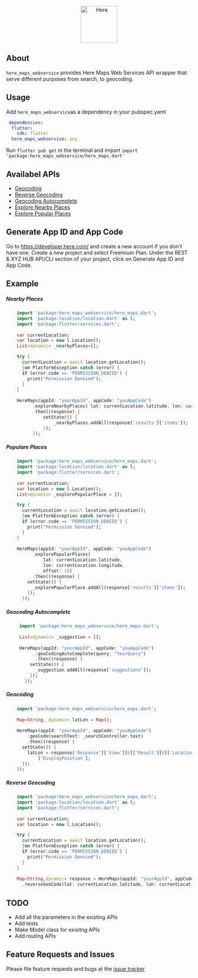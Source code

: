 <p align="center">
  <a href="https://developer.here.com/">
    <img alt="Here" src="https://upload.wikimedia.org/wikipedia/commons/thumb/c/c7/HERE_logo.svg/1200px-HERE_logo.svg.png" width="100" />
  </a>
</p>

## About 

`here_maps_webservice` provides Here Maps Web Services API wrapper that serve different purposes from search, to geocoding.

## Usage

Add `here_maps_webservice`as a dependency in your pubspec.yaml
```YAML
 dependencies:
  flutter:
    sdk: flutter
  here_maps_webservice: any
```
Run `flutter pub get` in the terminal and import `import 'package:here_maps_webservice/here_maps.dart'`

## Availabel APIs
- [Geocoding](https://developer.here.com/documentation/geocoder/dev_guide/topics/quick-start-geocode.html)
- [Reverse Geocoding](https://developer.here.com/documentation/geocoder/dev_guide/topics/resource-reverse-geocode.html)
- [Geocoding Autocomplete](https://developer.here.com/documentation/geocoder-autocomplete/dev_guide/topics/quick-start-get-suggestions.html)
- [Explore Nearby Places](https://developer.here.com/documentation/examples/rest/places/explore-nearby-places)
- [Explore Popular Places](https://developer.here.com/documentation/examples/rest/places/explore-popular-places)


## Generate App ID and App Code
Go to https://developer.here.com/ and create a new account if you don't have one. Create a new project and select Freemium Plan.
Under the REST & XYZ HUB API/CLI section of your project, click on Generate App ID and App Code.

## Example

##### Nearby Places
```DART
    import 'package:here_maps_webservice/here_maps.dart';
    import 'package:location/location.dart' as l; 
    import 'package:flutter/services.dart';
    
    var currentLocation;
    var location = new l.Location();
    List<dynamic> _nearbyPlaces=[]; 

    try {
      currentLocation = await location.getLocation();
      }on PlatformException catch (error) {
      if (error.code == 'PERMISSION_DENIED') {
        print("Permission Dennied");
      }
    }
    
    HereMaps(appId: "yourAppId", appCode: "youAppCode")
          .exploreNearbyPlaces( lat: currentLocation.latitude, lon: currentLocation.longitude,offset: 10)
          .then((response) {
              setState(() {
                  _nearbyPlaces.addAll(response['results']['items']);
              });
          });

```

##### Populare Places
```DART
    import 'package:here_maps_webservice/here_maps.dart';
    import 'package:location/location.dart' as l; 
    import 'package:flutter/services.dart';
    
    var currentLocation;
    var location = new l.Location();
    List<dynamic> _explorePopularPlace = []; 

    try {
      currentLocation = await location.getLocation();
      }on PlatformException catch (error) {
      if (error.code == 'PERMISSION_DENIED') {
        print("Permission Dennied");
      }
    }
    
    HereMaps(appId: "yourAppId", appCode: "youAppCode")
          .explorePopularPlaces(
              lat: currentLocation.latitude,
              lon: currentLocation.longitude,
              offset: 10)
          .then((response) {
        setState(() {
          _explorePopularPlace.addAll(response['results']['items']);
        });
      });

```

##### Geocoding Autocomplete
```DART
     import 'package:here_maps_webservice/here_maps.dart';
     
     List<dynamic> _suggestion = [];
     
     HereMaps(appId: "yourAppId", appCode: "youAppCode")
           .geoCodingAutoComplete(query: "YourQuery")
           .then((response) {
         setState(() {
           _suggestion.addAll(response['suggestions']);
         });
       });
```

##### Geocoding
```DART
    import 'package:here_maps_webservice/here_maps.dart';
    
    Map<String, dynamic> latLon = Map();
    
    HereMaps(appId: "yourAppId", appCode: "youAppCode")
        .geoCode(searchText: _searchController.text)
        .then((response) {
      setState(() {
        latLon = response['Response']['View'][0]['Result'][0]['Location']
            ['DisplayPosition'];
      });
    });
```

##### Reverse Geocoding
```DART
    import 'package:here_maps_webservice/here_maps.dart';
    import 'package:location/location.dart' as l; 
    import 'package:flutter/services.dart';
    
    var currentLocation;
    var location = new l.Location();

    try {
      currentLocation = await location.getLocation();
      }on PlatformException catch (error) {
      if (error.code == 'PERMISSION_DENIED') {
        print("Permission Dennied");
      }
    }
    
    Map<String,dynamic> response = HereMaps(appId: "yourAppId", appCode: "youAppCode")
      .reverseGeoCode(lat: currentLocation.latitude, lon: currentLocation.longitude)

```

## TODO
- Add all the parameters in the existing APIs
- Add tests
- Make Model class for exisitng APIs
- Add routing APIs

## Feature Requests and Issues
Please file feature requests and bugs at the [issue tracker](https://github.com/AyushBherwani1998/here_maps_webservice/issues)
